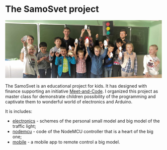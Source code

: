 # The SamoSvet project

![header](assembly-traffic-lights-header.jpg)

The SamoSvet is an educational project for kids.
It has designed with finance supporting an initiative [Meet-and-Code](https://meet-and-code.org/).
I organized this project as master class for demonstrate children possibility of the programming and captivate them to wonderful world of electronics and Arduino.

It is includes:
* [electronics](electronics/) - schemes of the personal small model and big model of the traffic light;
* [nodemcu](nodemcu/) - code of the NodeMCU controller that is a heart of the big one;
* [mobile](https://github.com/GRomR1/qt-samosvet-mobile-app) - a mobile app to remote control a big model.
